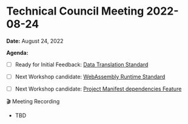 Technical Council Meeting 2022-08-24
===

**Date:** August 24, 2022

**Agenda:**

- [ ] Ready for Initial Feedback: [Data Translation Standard](https://hackmd.io/hpwh7m7MRoKJLH_fOowYWg)
- [ ] Next Workshop candidate: [WebAssembly Runtime Standard](https://hackmd.io/xWl4BmcuQBK8ecFf8JJvpQ)
- [ ] Next Workshop candidate: [Project Manifest dependencies Feature](https://hackmd.io/wsK8wFldTLef_tBAc4knmg)


:clapper: Meeting Recording 
- TBD
